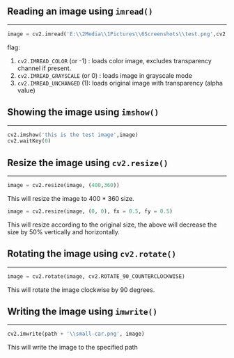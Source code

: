 
## Reading an image using `imread()`
---
```python
image = cv2.imread('E:\\2Media\\1Pictures\\6Screenshots\\test.png',cv2.IMREAD_COLOR)
```

flag: 
1. `cv2.IMREAD_COLOR` (or -1) : loads color image, excludes transparency channel if present.
2. `cv2.IMREAD_GRAYSCALE` (or 0) : loads image in grayscale mode
3. `cv2.IMREAD_UNCHANGED` (1): loads original image with transparency (alpha value)


## Showing the image using `imshow()`
---
```python
cv2.imshow('this is the test image',image)
cv2.waitKey(0)
```


## Resize the image using `cv2.resize()`
---
```python
image = cv2.resize(image, (400,360))
```
This will resize the image to 400 * 360 size.


```python
image = cv2.resize(image, (0, 0), fx = 0.5, fy = 0.5)
```
This will resize according to the original size, the above will decrease the size by 50% vertically and horizontally.


## Rotating the image using `cv2.rotate()`
---
```python
image = cv2.rotate(image, cv2.ROTATE_90_COUNTERCLOCKWISE)
```
This will rotate the image clockwise by 90 degrees.


## Writing the image using `imwrite() `
---
```python
cv2.imwrite(path + '\\small-car.png', image)
```
This will write the image to the specified path